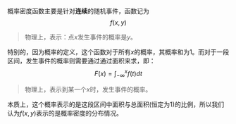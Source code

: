 概率密度函数主要是针对**连续**的随机事件，函数记为
$$
f(x,y)
$$
> 物理上，表示：点$x$发生事件的概率是$y$。

特别的，因为概率的定义，这个函数对于所有$x$的概率，其概率和为1。而对于一段区间，发生事件的概率则需要通过通过面积来求，即：
$$
F(x) = \int_{-\infty}^{x} f(t) dt
$$
> 物理上，表示到某一个$x$时，发生事件的概率。

本质上，这个概率表示的是这段区间中面积与总面积(恒定为1)的比例，所以我们认为$f(x,y)$表示的是概率密度的分布情况。